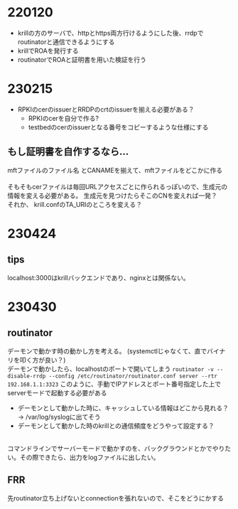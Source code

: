 # 220120
- krillの方のサーバで、httpとhttps両方行けるようにした後、rrdpでroutinatorと通信できるようにする
- krillでROAを発行する
- routinatorでROAと証明書を用いた検証を行う

# 230215
- RPKIのcerのissuerとRRDPのcrtのissuerを揃える必要がある？
    - RPKIのcerを自分で作る?
    - testbedのcerのissuerとなる番号をコピーするような仕様にする
## もし証明書を自作するなら...
mftファイルのファイル名 とCANAMEを揃えて、mftファイルをどこかに作る   
<br>
そもそもcerファイルは毎回URLアクセスごとに作られるっぽいので、生成元の情報を変える必要がある。
生成元を見つけたらそこのCNを変えれば一発？
<br>
それか、
krill.confのTA_URIのところを変える？

# 230424
## tips
localhost:3000はkrillバックエンドであり、nginxとは関係ない。

# 230430
## routinator
デーモンで動かす時の動かし方を考える。
(systemctlじゃなくて、直でバイナリを叩く方が良い？)
<br>
デーモンで動かしたら、localhostのポートで開いてしまう
``` routinator -v --disable-rrdp --config /etc/routinator/routinator.conf server --rtr 192.168.1.1:3323 ```
このように、手動でIPアドレスとポート番号指定した上でserverモードで起動する必要がある
<br>
- デーモンとして動かした時に、キャッシュしている情報はどこから見れる？ -> /var/log/syslogに出てそう
- デーモンとして動かした時のkrillとの通信頻度をどうやって設定する？
<br>
コマンドラインでサーバーモードで動かすのを、バックグラウンドとかでやりたい。その際できたら、出力をlogファイルに出したい。

## FRR
先routinator立ち上げないとconnectionを張れないので、そこをどうにかする









